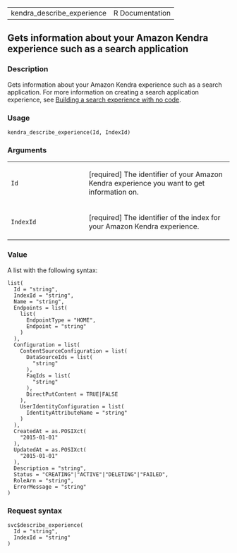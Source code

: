 <table style="width: 100%;">
<tbody>
<tr class="odd">
<td>kendra_describe_experience</td>
<td style="text-align: right;">R Documentation</td>
</tr>
</tbody>
</table>

## Gets information about your Amazon Kendra experience such as a search application

### Description

Gets information about your Amazon Kendra experience such as a search
application. For more information on creating a search application
experience, see [Building a search experience with no
code](https://docs.aws.amazon.com/kendra/latest/dg/deploying-search-experience-no-code.html).

### Usage

    kendra_describe_experience(Id, IndexId)

### Arguments

<table>
<colgroup>
<col style="width: 35%" />
<col style="width: 65%" />
</colgroup>
<tbody>
<tr class="odd">
<td><code id="kendra_describe_experience_:_Id">Id</code></td>
<td><p>[required] The identifier of your Amazon Kendra experience you
want to get information on.</p></td>
</tr>
<tr class="even">
<td><code id="kendra_describe_experience_:_IndexId">IndexId</code></td>
<td><p>[required] The identifier of the index for your Amazon Kendra
experience.</p></td>
</tr>
</tbody>
</table>

### Value

A list with the following syntax:

    list(
      Id = "string",
      IndexId = "string",
      Name = "string",
      Endpoints = list(
        list(
          EndpointType = "HOME",
          Endpoint = "string"
        )
      ),
      Configuration = list(
        ContentSourceConfiguration = list(
          DataSourceIds = list(
            "string"
          ),
          FaqIds = list(
            "string"
          ),
          DirectPutContent = TRUE|FALSE
        ),
        UserIdentityConfiguration = list(
          IdentityAttributeName = "string"
        )
      ),
      CreatedAt = as.POSIXct(
        "2015-01-01"
      ),
      UpdatedAt = as.POSIXct(
        "2015-01-01"
      ),
      Description = "string",
      Status = "CREATING"|"ACTIVE"|"DELETING"|"FAILED",
      RoleArn = "string",
      ErrorMessage = "string"
    )

### Request syntax

    svc$describe_experience(
      Id = "string",
      IndexId = "string"
    )
